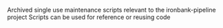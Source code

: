 Archived single use maintenance scripts relevant to the ironbank-pipeline project
Scripts can be used for reference or reusing code
